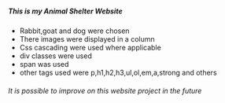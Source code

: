 ##### This is my Animal Shelter Website
* Rabbit,goat and dog were chosen
* There images were displayed in a column
* Css cascading were used where applicable
* div classes were used
* span was used
* other tags used were p,h1,h2,h3,ul,ol,em,a,strong and others
###### It is possible to improve on this website project in the future
